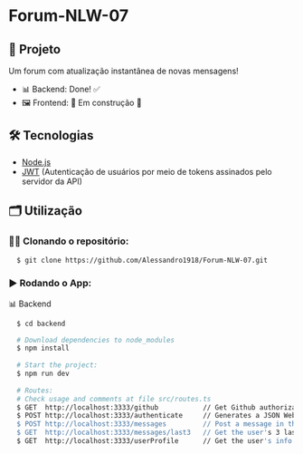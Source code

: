 # Forum-NLW-07

## 🚀 Projeto
Um forum com atualização instantânea de novas mensagens!

- 📊 Backend:    Done! ✅
- 🖼️ Frontend:   🚧 Em construção 🚧

## 🛠️ Tecnologias
- [Node.js](https://nodejs.org/en/)
- [JWT](https://jwt.io) (Autenticação de usuários por meio de tokens assinados pelo servidor da API)

## 🗂️ Utilização

### 🐑🐑 Clonando o repositório:

```bash
  $ git clone https://github.com/Alessandro1918/Forum-NLW-07.git
```

### ▶️ Rodando o App:

📊 Backend
```bash
  $ cd backend

  # Download dependencies to node_modules
  $ npm install
  
  # Start the project:
  $ npm run dev
  
  # Routes:
  # Check usage and comments at file src/routes.ts
  $ GET  http://localhost:3333/github           // Get Github authorization code
  $ POST http://localhost:3333/authenticate     // Generates a JSON Web Token (jwt) with the user's info
  $ POST http://localhost:3333/messages         // Post a message in the forum (save it in the db)
  $ GET  http://localhost:3333/messages/last3   // Get the user's 3 last messages
  $ GET  http://localhost:3333/userProfile      // Get the user's info

```
